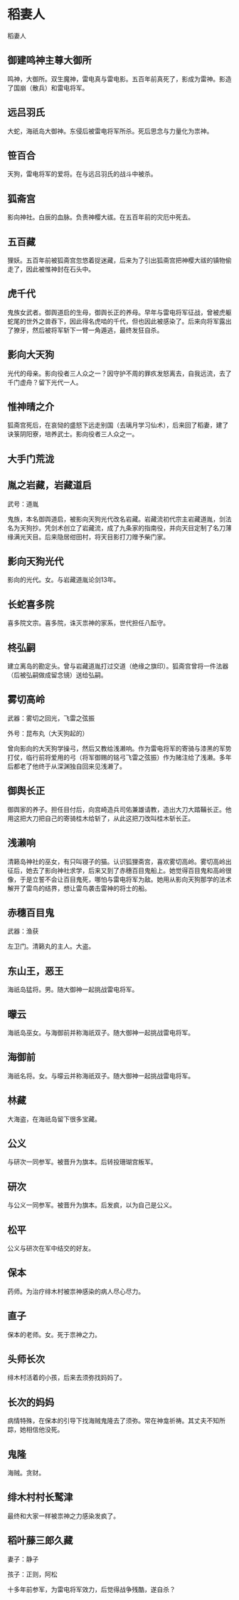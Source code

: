 # 稻妻人

稻妻人

## 御建鸣神主尊大御所

鸣神，大御所。双生魔神，雷电真与雷电影。五百年前真死了，影成为雷神。影造了国崩（散兵）和雷电将军。

## 远吕羽氏

大蛇，海祇岛大御神。东侵后被雷电将军所杀。死后思念与力量化为祟神。

## 笹百合

天狗，雷电将军的爱将。在与远吕羽氏的战斗中被杀。

## 狐斋宫

影向神社。白辰的血脉。负责神樱大祓。在五百年前的灾厄中死去。

## 五百藏

狸妖。五百年前被狐斋宫忽悠着捉迷藏，后来为了引出狐斋宫把神樱大祓的镇物偷走了，因此被惟神封在石头中。

## 虎千代

鬼族女武者。御舆道启的生母，御舆长正的养母。早年与雷电将军征战，曾被虎躯蛇尾的世外之兽吞下，因此得名虎啮的千代，但也因此被感染了。后来向将军露出了獠牙，然后被将军斩下一臂一角遁逃，最终发狂自杀。

## 影向大天狗

光代的母亲。影向役者三人众之一？因守护不周的罪疚发怒离去，自我远流，去了千门虚舟？留下光代一人。

## 惟神晴之介

狐斋宫死后，在哀恸的盛怒下远走别国（去璃月学习仙术），后来回了稻妻，建了诀箓阴阳寮，培养武士。影向役者三人众之一。

## 大手门荒泷



## 胤之岩藏，岩藏道启

武号：道胤

鬼族，本名御舆道启，被影向天狗光代改名岩藏。岩藏流初代宗主岩藏道胤，剑法名为天狗抄。凭剑术创立了岩藏流，成了九条家的指南役，并向天目定制了名刀薄缘满光天目。后来隐居绀田村，将天目影打刀赠予柴门家。

## 影向天狗光代

影向的光代。女。与岩藏道胤论剑13年。

## 长蛇喜多院

喜多院文宗。喜多院，诛灭祟神的家系，世代担任八酝守。

## 柊弘嗣

建立离岛的勘定头。曾与岩藏道胤打过交道（绝缘之旗印）。狐斋宫曾将一件法器（后被弘嗣做成留念镜）送给弘嗣。

## 雾切高岭

武器：雾切之回光，飞雷之弦振

外号：昆布丸（大天狗起的）

曾向影向的大天狗学操弓，然后又教给浅濑响。作为雷电将军的寄骑与漆黑的军势打仗，临行前将爱用的弓（将军御赐的铭弓飞雷之弦振）作为赌注给了浅濑。多年后都老了他终于从深渊独自回来见浅濑了。

## 御舆长正

御舆家的养子。担任目付后，向宫崎造兵司佑兼雄请教，造出大刀大踏鞴长正。他用这把大刀把自己的寄骑桂木给斩了，从此这把刀改叫桂木斩长正。

## 浅濑响 

清籁岛神社的巫女，有只叫寝子的猫。认识狐狸斋宫，喜欢雾切高岭。雾切高岭出征后，她去了影向神社求学，后来又到了赤穗百目鬼船上。她觉得百目鬼和高岭很像，于是立誓不会让百目鬼死，哪怕与雷电将军为敌。她用从影向天狗那学的法术解开了雷鸟的结界，想让雷鸟袭击雷神的将士的船。

## 赤穗百目鬼

武器：渔获

左卫门。清籁丸的主人。大盗。

## 东山王，恶王

海祇岛猛将。男。随大御神一起挑战雷电将军。

## 曚云

海祇岛巫女。与海御前并称海祇双子。随大御神一起挑战雷电将军。

## 海御前

海祇名将。女。与曚云并称海祇双子。随大御神一起挑战雷电将军。

## 林藏

大海盗，在海祇岛留下很多宝藏。

## 公义

与研次一同参军。被晋升为旗本。后转投珊瑚宫叛军。

## 研次

与公义一同参军。被晋升为旗本。后发疯，以为自己是公义。

## 松平

公义与研次在军中结交的好友。

## 保本

药师。为治疗绯木村被祟神感染的病人尽心尽力。

## 直子

保本的老师。女。死于祟神之力。

## 头师长次

绯木村活着的小孩，后来去须弥找妈妈了。

## 长次的妈妈

病情特殊，在保本的引导下找海贼鬼隆去了须弥。常在神龛祈祷。其丈夫不知所踪，她相信他没死。

## 鬼隆

海贼。贪财。

## 绯木村村长鹫津

最终和大家一样被祟神之力感染发疯了。

## 稻叶藤三郎久藏

妻子：静子

孩子：正则，阿松

十多年前参军，为雷电将军效力，后觉得战争残酷，遂自杀？